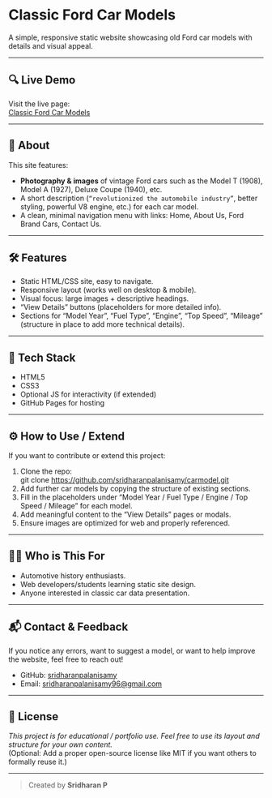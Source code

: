 # Classic Ford Car Models

A simple, responsive static website showcasing old Ford car models with details and visual appeal.

---

## 🔍 Live Demo

Visit the live page:  
[Classic Ford Car Models](https://sridharanpalanisamy.github.io/carmodel/)

---

## 📖 About

This site features:

- **Photography & images** of vintage Ford cars such as the Model T (1908), Model A (1927), Deluxe Coupe (1940), etc.  
- A short description (`“revolutionized the automobile industry”`, better styling, powerful V8 engine, etc.) for each car model.  
- A clean, minimal navigation menu with links: Home, About Us, Ford Brand Cars, Contact Us.

---

## 🛠️ Features

- Static HTML/CSS site, easy to navigate.  
- Responsive layout (works well on desktop & mobile).  
- Visual focus: large images + descriptive headings.  
- “View Details” buttons (placeholders for more detailed info).  
- Sections for “Model Year”, “Fuel Type”, “Engine”, “Top Speed”, “Mileage” (structure in place to add more technical details).

---

## 🎯 Tech Stack

- HTML5  
- CSS3  
- Optional JS for interactivity (if extended)  
- GitHub Pages for hosting

---

## ⚙️ How to Use / Extend

If you want to contribute or extend this project:

1. Clone the repo:  
git clone https://github.com/sridharanpalanisamy/carmodel.git
2. Add further car models by copying the structure of existing sections.  
3. Fill in the placeholders under “Model Year / Fuel Type / Engine / Top Speed / Mileage” for each model.  
4. Add meaningful content to the “View Details” pages or modals.  
5. Ensure images are optimized for web and properly referenced.

---

## 👨‍💻 Who is This For

- Automotive history enthusiasts.  
- Web developers/students learning static site design.  
- Anyone interested in classic car data presentation.

---

## 📬 Contact & Feedback

If you notice any errors, want to suggest a model, or want to help improve the website, feel free to reach out!

- GitHub: [sridharanpalanisamy](https://github.com/sridharanpalanisamy)  
- Email: sridharanpalanisamy96@gmail.com  

---

## 📝 License

*This project is for educational / portfolio use. Feel free to use its layout and structure for your own content.*  
(Optional: Add a proper open-source license like MIT if you want others to formally reuse it.)

---

> Created by **Sridharan P**
